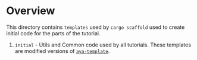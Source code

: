# Overview

This directory contains `templates` used by `cargo scaffold` used to create initial code for the parts of the tutorial.

1. `initial` - Utils and Common code used by all tutorials. These templates are modified versions of [`aya-template`](https://github.com/aya-rs/aya-template).
